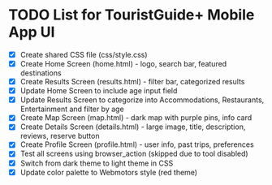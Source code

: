 # TODO List for TouristGuide+ Mobile App UI

- [x] Create shared CSS file (css/style.css)
- [x] Create Home Screen (home.html) - logo, search bar, featured destinations
- [x] Create Results Screen (results.html) - filter bar, categorized results
- [x] Update Home Screen to include age input field
- [x] Update Results Screen to categorize into Accommodations, Restaurants, Entertainment and filter by age
- [x] Create Map Screen (map.html) - dark map with purple pins, info card
- [x] Create Details Screen (details.html) - large image, title, description, reviews, reserve button
- [x] Create Profile Screen (profile.html) - user info, past trips, preferences
- [x] Test all screens using browser_action (skipped due to tool disabled)
- [x] Switch from dark theme to light theme in CSS
- [x] Update color palette to Webmotors style (red theme)
